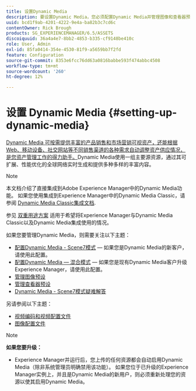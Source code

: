 ```yaml
---
title: 设置Dynamic Media
description: 要设置Dynamic Media，您必须配置Dynamic Media并管理图像和查看器预设。
uuid: bcd1f9ab-4201-4222-9e4a-ba82b3c7cd6c
contentOwner: Rick Brough
products: SG_EXPERIENCEMANAGER/6.5/ASSETS
discoiquuid: 36a4a4e7-8bb2-4853-b335-cf9148be410c
role: User, Admin
exl-id: 85fa0414-354e-4530-81f9-a5659bb7f2fd
feature: Configuration
source-git-commit: 8353e6fcc76dd63a0816babbe593f474abbc4508
workflow-type: tm+mt
source-wordcount: '260'
ht-degree: 12%

---
```


# 设置 Dynamic Media {#setting-up-dynamic-media}

[Dynamic Media 可按需提供丰富的产品销售和市场营销可视资产，还能根据 Web、移动设备、社交网站等不同销售渠道的各种需求自动调整资产供应情况，是您资产管理工作的得力助手。](https://business.adobe.com/products/experience-manager/assets/dynamic-media.html)Dynamic Media使用一组主要源资源，通过其可扩展、性能优化的全球网络实时生成和提供多种多样的丰富内容。

>[!NOTE]
>
>本文档介绍了直接集成到Adobe Experience Manager中的Dynamic Media功能。 如果您使用集成到Experience Manager中的Dynamic Media Classic，请参阅 [Dynamic Media Classic集成文档](/help/sites-administering/scene7.md).
>
>参见 [双重用途方案](/help/sites-administering/scene7.md#dual-use-scenario) 适用于希望将Experience Manager与Dynamic Media Classic以及Dynamic Media集成使用的情况。

如果您要管理Dynamic Media，则需要关注以下主题：

* [配置Dynamic Media - Scene7模式](config-dms7.md)  — 如果您是Dynamic Media的新客户，请使用此配置。
* [配置Dynamic Media — 混合模式](config-dynamic.md)  — 如果您是现有Dynamic Media客户升级Experience Manager，请使用此配置。
* [管理图像预设](managing-image-presets.md)
* [管理查看器预设](managing-viewer-presets.md)
* [Dynamic Media - Scene7模式疑难解答](troubleshoot-dms7.md)

另请参阅以下主题：

* [视频编码和视频配置文件](video-profiles.md)
* [图像配置文件](image-profiles.md)

>[!NOTE]
>
>**如果您要升级：**
>
>* Experience Manager并运行后，您上传的任何资源都会自动启用Dynamic Media（除非系统管理员明确禁用该功能）。 如果您位于已升级的Experience Manager实例上，并且是Dynamic Media的新用户，则必须重新处理您的资源以使其启用Dynamic Media。



